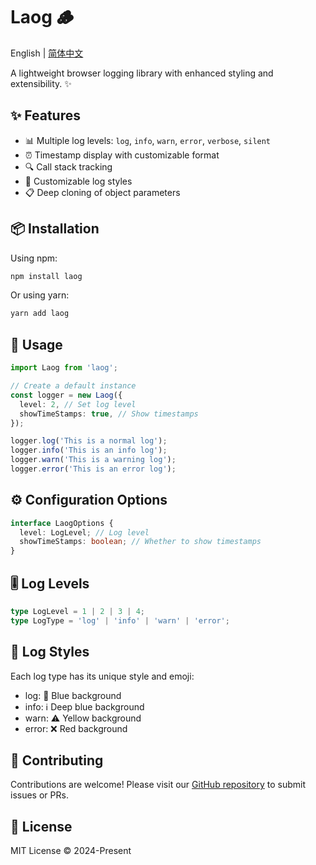 # Laog 🪵

English | [简体中文](./README.md)

A lightweight browser logging library with enhanced styling and extensibility. ✨

## ✨ Features

- 📊 Multiple log levels: `log`, `info`, `warn`, `error`, `verbose`, `silent`
- ⏰ Timestamp display with customizable format
- 🔍 Call stack tracking
- 🎨 Customizable log styles
- 📋 Deep cloning of object parameters

## 📦 Installation

Using npm:
```bash
npm install laog
```
Or using yarn:

```bash
yarn add laog
```
## 🚀 Usage
```typescript
import Laog from 'laog';

// Create a default instance
const logger = new Laog({
  level: 2, // Set log level
  showTimeStamps: true, // Show timestamps
});

logger.log('This is a normal log');
logger.info('This is an info log');
logger.warn('This is a warning log');
logger.error('This is an error log');
```
## ⚙️ Configuration Options

```typescript
interface LaogOptions {
  level: LogLevel; // Log level
  showTimeStamps: boolean; // Whether to show timestamps
}
```

## 🎚️ Log Levels
```typescript
type LogLevel = 1 | 2 | 3 | 4;
type LogType = 'log' | 'info' | 'warn' | 'error';
```

## 🎨 Log Styles
Each log type has its unique style and emoji:
- log: 📝 Blue background
- info: ℹ️ Deep blue background
- warn: ⚠️ Yellow background
- error: ❌ Red background

## 🤝 Contributing
Contributions are welcome! Please visit our [GitHub repository](https://github.com/GoetheDady/laog) to submit issues or PRs.

## 📄 License
MIT License © 2024-Present
